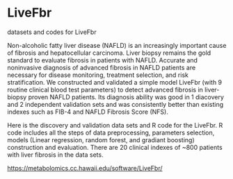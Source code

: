 # LiveFbr
datasets and codes for LiveFbr

Non-alcoholic fatty liver disease (NAFLD) is an increasingly important cause of fibrosis and hepatocellular carcinoma. Liver biopsy remains the gold standard to evaluate fibrosis in patients with NAFLD. Accurate and noninvasive diagnosis of advanced fibrosis in NAFLD patients are necessary for disease monitoring, treatment selection, and risk stratification. We constructed and validated a simple model LiveFbr (with 9 routine clinical blood test parameters) to detect advanced fibrosis in liver-biopsy proven NAFLD patients. Its diagnosis ability was good in 1 diacovery and 2 independent validation sets and was consistently better than existing indexes such as FIB-4 and NAFLD Fibrosis Score (NFS). 

Here is the discovery and validation data sets and R code for the LiveFbr.
R code includes all the steps of data preprocessing, parameters selection, models (Linear regression, random forest, and gradiant boosting) construction and evaluation.
There are 20 clinical indexes of ~800 patients with liver fibrosis in the data sets. 

https://metabolomics.cc.hawaii.edu/software/LiveFbr/ 
